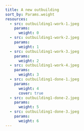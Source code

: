 ```yaml
---
title: A new outbuilding
sort_by: Params.weight
resources:
  - src: outbuilding1-work-1.jpeg
    params:
      weight: 0
  - src: outbuilding1-work-2.jpeg
    params:
      weight: 1
  - src: outbuilding1-work-3.jpeg
    params:
      weight: 2
  - src: outbuilding1-work-4.jpeg
    params:
      weight: 3
  - src: outbuilding1-done-1.jpeg
    params:
      weight: 4
      cover: true
  - src: outbuilding1-done-2.jpeg
    params:
      weight: 5
  - src: outbuilding1-done-3.jpeg
    params:
      weight: 6
---
```

